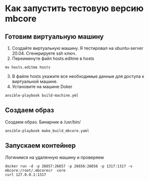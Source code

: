 # Как запустить тестовую версию mbcore

## Готовим виртуальную машину
1. Создайте виртуальную машину. Я тестировал на ubuntu-server 20.04. Сгенерируете ssh ключ.
2. Переименуте файл hosts.editme в hosts
```
mv hosts.editme hosts
```
3. В файле hosts укажите все необходимые данные для доступа к виртуальной машине.
4. Установите на машине Doker
```
ansible-playbook build-machine.yml
```
## Создаем образ
 Создаем образ. Бинарник в /usr/bin/
```
ansible-playbook make_build_mbcore.yaml
```
## Запускаем контейнер
Логинимся на удаленную машину и проверяем
```
docker run -d -p 26657:26657 -p 26656:26656 -p 1317:1317 -v mbcore:/root/.mbcorecr  core 
curl 127.0.0.1:1317
```


